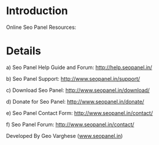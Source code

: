 # Introduction #

Online Seo Panel Resources:


# Details #


a) Seo Panel Help Guide and Forum: http://help.seopanel.in/

b) Seo Panel Support: http://www.seopanel.in/support/

c) Download Seo Panel: http://www.seopanel.in/download/

d) Donate for Seo Panel: http://www.seopanel.in/donate/

e) Seo Panel Contact Form: http://www.seopanel.in/contact/

f) Seo Panel Forum: http://www.seopanel.in/contact/


Developed By Geo Varghese (www.seopanel.in)